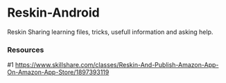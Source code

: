 # Reskin-Android
Reskin
Sharing learning files, tricks, usefull information and asking help.

### Resources
#1 https://www.skillshare.com/classes/Reskin-And-Publish-Amazon-App-On-Amazon-App-Store/1897393119
